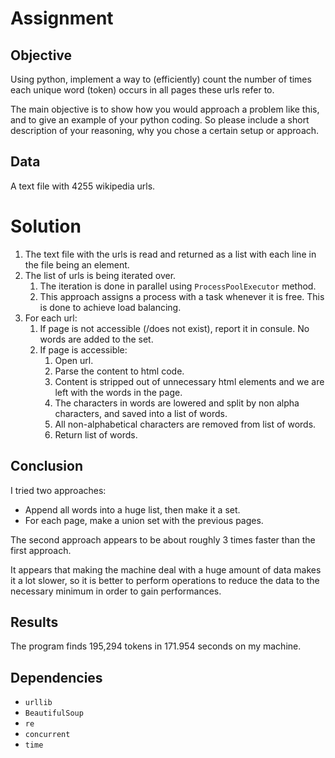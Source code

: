 # Assignment
## Objective
Using python, implement a way to (efficiently) count the number of times each unique word (token) occurs in all pages these urls refer to.


The main objective is to show how you would approach a problem like this, and to give an example of your python coding. So please include a short description of your reasoning, why you chose a certain
setup or approach.

## Data
A text file with 4255 wikipedia urls.

# Solution
1. The text file with the urls is read and returned as a list with each line in the file being  an element.
1. The list of urls is being iterated over.
   1. The iteration is done in parallel using `ProcessPoolExecutor` method.
   1. This approach assigns a process with a task whenever it is free. This is done to achieve load balancing.
1. For each url:
   1. If page is not accessible (/does not exist), report it in consule. No words are added to the set.
   1. If page is accessible:
      1. Open url.
      1. Parse the content to html code.
      1. Content is stripped out of unnecessary html elements and we are left with the words in the page.
      1. The characters in words are lowered and split by non alpha characters, and saved into a list of words.
      1. All non-alphabetical characters are removed from list of words.
      1. Return list of words.
      
## Conclusion
I tried two approaches:
* Append all words into a huge list, then make it a set.
* For each page, make a union set with the previous pages.

The second approach appears to be about roughly 3 times faster than the first approach.

It appears that making the machine deal with a huge amount of data makes it a lot slower, so it is better to perform operations to reduce the data to the necessary minimum in order to gain performances.

## Results
The program finds 195,294 tokens in 171.954 seconds on my machine.

## Dependencies
* `urllib`
* `BeautifulSoup`
* `re`
* `concurrent`
* `time`
